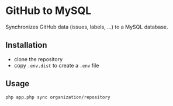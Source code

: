 # GitHub to MySQL

Synchronizes GitHub data (issues, labels, ...) to a MySQL database.

## Installation

- clone the repository
- copy `.env.dist` to create a `.env` file

## Usage

```
php app.php sync organization/repository
```
